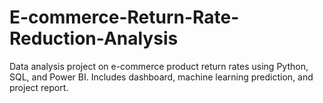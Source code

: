 # E-commerce-Return-Rate-Reduction-Analysis
Data analysis project on e-commerce product return rates using Python, SQL, and Power BI. Includes dashboard, machine learning prediction, and project report.
